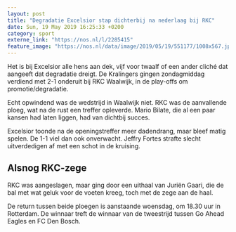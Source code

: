 ```yaml
---
layout: post
title: "Degradatie Excelsior stap dichterbij na nederlaag bij RKC"
date: Sun, 19 May 2019 16:25:33 +0200
category: sport
externe_link: "https://nos.nl/l/2285415"
feature_image: "https://nos.nl/data/image/2019/05/19/551177/1008x567.jpg"
---
```


<p>Het is bij Excelsior alle hens aan dek, vijf voor twaalf of een ander cliché dat aangeeft dat degradatie dreigt. De Kralingers gingen zondagmiddag verdiend met 2-1 onderuit bij RKC Waalwijk, in de play-offs om promotie/degradatie.</p>
<p>Echt opwindend was de wedstrijd in Waalwijk niet. RKC was de aanvallende ploeg, wat na de rust een treffer opleverde. Mario Bilate, die al een paar kansen had laten liggen, had van dichtbij succes.</p>
<p>Excelsior toonde na de openingstreffer meer dadendrang, maar bleef matig spelen. De 1-1 viel dan ook onverwacht. Jeffry Fortes strafte slecht uitverdedigen af met een schot in de kruising.</p>
<h2>Alsnog RKC-zege</h2>
<p>RKC was aangeslagen, maar ging door een uithaal van Juriën Gaari, die de bal met wat geluk voor de voeten kreeg, toch met de zege aan de haal.</p>
<p>De return tussen beide ploegen is aanstaande woensdag, om 18.30 uur in Rotterdam. De winnaar treft de winnaar van de tweestrijd tussen Go Ahead Eagles en FC Den Bosch.</p>
